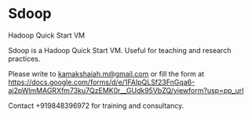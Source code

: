# Sdoop
Hadoop Quick Start VM

Sdoop is a Hadoop Quick Start VM. Useful for teaching and research practices. 

Please write to kamakshaiah.m@gmail.com or fill the form at https://docs.google.com/forms/d/e/1FAIpQLSf23FnGqa6-aj2pWlmMAGRXfm73ku7QzEMK0r__GUdk95VbZQ/viewform?usp=pp_url

Contact +919848396972 for training and consultancy. 
